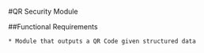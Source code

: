 #QR Security Module

##Functional Requirements

    * Module that outputs a QR Code given structured data